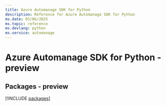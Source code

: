 ```yaml
---
title: Azure Automanage SDK for Python
description: Reference for Azure Automanage SDK for Python
ms.date: 03/06/2025
ms.topic: reference
ms.devlang: python
ms.service: automanage
---
```

# Azure Automanage SDK for Python - preview
## Packages - preview
[!INCLUDE [packages](automanage-index.md)]